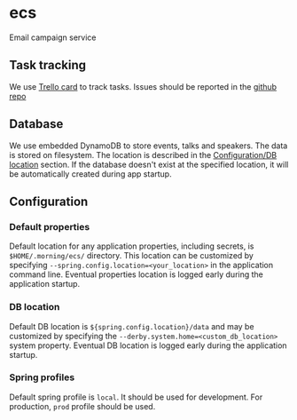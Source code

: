 # ecs
Email campaign service

## Task tracking
We use [Trello card](https://trello.com/c/n79QeVre/40-%D0%B0%D0%B2%D1%82%D0%BE%D0%BC%D0%B0%D1%82%D0%B8%D0%B7%D1%83%D0%B2%D0%B0%D1%82%D0%B8-%D1%80%D0%BE%D0%B7%D1%81%D0%B8%D0%BB%D0%BA%D1%83-%D0%B5%D0%BC%D0%B5%D0%B9%D0%BB%D1%96%D0%B2)
to track tasks. Issues should be reported in the [github repo](https://github.com/morningatlohika/ecs)

## Database
We use embedded DynamoDB to store events, talks and speakers. The data is stored on filesystem.
The location is described in the [Configuration/DB location](#db-location) section.
If the database doesn't exist at the specified location, it will be automatically created during app startup.

## Configuration
### Default properties
Default location for any application properties, including secrets, is `$HOME/.morning/ecs/` directory.
This location can be customized by specifying `--spring.config.location=<your_location>` in the application command line.
Eventual properties location is logged early during the application startup.

### DB location
Default DB location is `${spring.config.location}/data` and may be customized by specifying the `--derby.system.home=<custom_db_location>` system property.
Eventual DB location is logged early during the application startup.

### Spring profiles
Default spring profile is `local`. It should be used for development.
For production, `prod` profile should be used.


